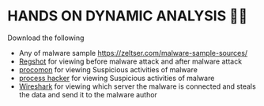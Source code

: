 # HANDS ON DYNAMIC ANALYSIS 🧑‍💻

Download the following
- Any of malware sample https://zeltser.com/malware-sample-sources/
- [Regshot](https://sourceforge.net/projects/regshot/) for viewing before malware attack and after malware attack
- [procomon](https://learn.microsoft.com/en-us/sysinternals/downloads/procmon) for viewing Suspicious activities of malware
- [process hacker](https://processhacker.sourceforge.io/downloads.php) for viewing Suspicious activities of malware
- [Wireshark](https://www.wireshark.org/) for viewing which server the malware is connected and steals the data and send it to the malware author
